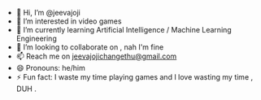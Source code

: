 - 👋 Hi, I’m @jeevajoji
- 👀 I’m interested in video games
- 🌱 I’m currently learning Artificial Intelligence / Machine Learning Engineering 
- 💞️ I’m looking to collaborate on , nah I'm fine 
- 📫 Reach me on jeevajojichangethu@gmail.com
- 😄 Pronouns: he/him 
- ⚡ Fun fact: I waste my time playing games and I love wasting my time , DUH .

